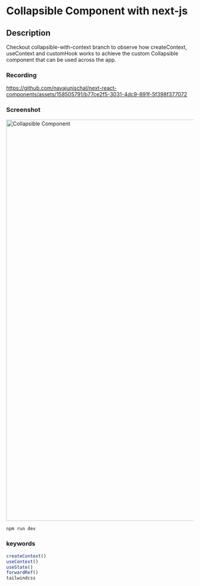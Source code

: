 # Collapsible Component with next-js

## Description
Checkout collapsible-with-context branch to observe how createContext, useContext and customHook works to achieve the custom Collapsible component that can be used across the app.

### Recording
https://github.com/nayajunischal/next-react-components/assets/158505791/b77ce2f5-3031-4dc9-891f-5f398f377072

### Screenshot
<img width="1080" alt="Collapsible Component" src="https://github.com/nayajunischal/next-react-components/assets/158505791/9fe89805-07e2-40d4-ac62-36e1d9f3051f">

```bash
npm run dev
```

### keywords
```typescript
createContext()
useContext()
useState()
forwardRef()
tailwindcss
```
